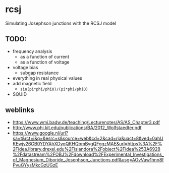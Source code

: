 # rcsj
Simulating Josephson junctions with the RCSJ model

## TODO:
* frequency analysis
	* as a function of current
	* as a function of voltage
* voltage bias
	* subgap resistance
* everything in real physical values
* add magnetic field
	* ```sin(pi*phi/phi0)/(pi*phi/phi0)```
* SQUID

## weblinks
* <https://www.wmi.badw.de/teaching/Lecturenotes/AS/AS_Chapter3.pdf>
* <http://www.phi.kit.edu/publications/BA/2012_Wolfstaedter.pdf>
* <https://www.google.nl/url?sa=t&rct=j&q=&esrc=s&source=web&cd=2&cad=rja&uact=8&ved=0ahUKEwjy26GB0YDYAhXDyqQKHQbmBygQFggzMAE&url=https%3A%2F%2Fidea.library.drexel.edu%2Fislandora%2Fobject%2Fidea%253A6928%2Fdatastream%2FOBJ%2Fdownload%2FExperimental_Investigations_of_Magnesium_Diboride_Josephson_Junctions.pdf&usg=AOvVaw1hnn8fPvuGYysMkcGzUGzE>


